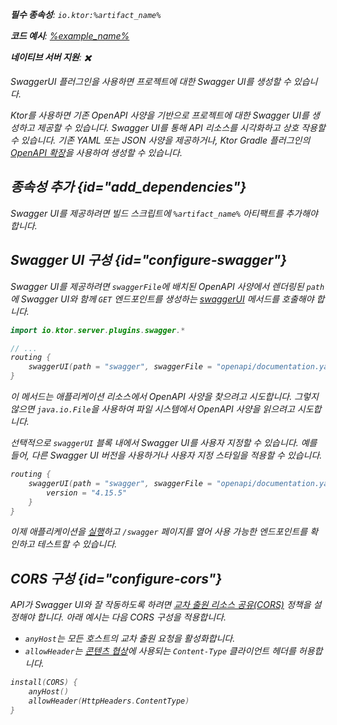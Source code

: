 [//]: # (title: Swagger UI)

<primary-label ref="server-plugin"/>

<var name="artifact_name" value="ktor-server-swagger"/>
<var name="package_name" value="io.ktor.server.plugins.swagger"/>
<var name="plugin_api_link" value="https://api.ktor.io/ktor-server-swagger/io.ktor.server.plugins.swagger/swagger-u-i.html"/>

<tldr>
<p>
<b>필수 종속성</b>: <code>io.ktor:%artifact_name%</code>
</p>
<var name="example_name" value="json-kotlinx-openapi"/>
<p>
    <b>코드 예시</b>:
    <a href="https://github.com/ktorio/ktor-documentation/tree/%ktor_version%/codeSnippets/snippets/%example_name%">
        %example_name%
    </a>
</p>
<p>
    <b><Links href="/ktor/server-native" summary="Ktor는 Kotlin/Native를 지원하며 추가 런타임이나 가상 머신 없이 서버를 실행할 수 있게 합니다.">네이티브 서버</Links> 지원</b>: ✖️
</p>
</tldr>

<link-summary>
SwaggerUI 플러그인을 사용하면 프로젝트에 대한 Swagger UI를 생성할 수 있습니다.
</link-summary>

Ktor를 사용하면 기존 OpenAPI 사양을 기반으로 프로젝트에 대한 Swagger UI를 생성하고 제공할 수 있습니다.
Swagger UI를 통해 API 리소스를 시각화하고 상호 작용할 수 있습니다. 기존 YAML 또는 JSON 사양을 제공하거나, Ktor Gradle 플러그인의 [OpenAPI 확장](openapi-spec-generation.md)을 사용하여 생성할 수 있습니다.

## 종속성 추가 {id="add_dependencies"}

Swagger UI를 제공하려면 빌드 스크립트에 `%artifact_name%` 아티팩트를 추가해야 합니다.

<Tabs group="languages">
    <TabItem title="Gradle (Kotlin)" group-key="kotlin">
        <code-block lang="Kotlin" code="            implementation(&quot;io.ktor:%artifact_name%:$ktor_version&quot;)"/>
    </TabItem>
    <TabItem title="Gradle (Groovy)" group-key="groovy">
        <code-block lang="Groovy" code="            implementation &quot;io.ktor:%artifact_name%:$ktor_version&quot;"/>
    </TabItem>
    <TabItem title="Maven" group-key="maven">
        <code-block lang="XML" code="            &lt;dependency&gt;&#10;                &lt;groupId&gt;io.ktor&lt;/groupId&gt;&#10;                &lt;artifactId&gt;%artifact_name%-jvm&lt;/artifactId&gt;&#10;                &lt;version&gt;${ktor_version}&lt;/version&gt;&#10;            &lt;/dependency&gt;"/>
    </TabItem>
</Tabs>

## Swagger UI 구성 {id="configure-swagger"}

Swagger UI를 제공하려면 `swaggerFile`에 배치된 OpenAPI 사양에서 렌더링된 `path`에 Swagger UI와 함께 `GET` 엔드포인트를 생성하는 [swaggerUI](%plugin_api_link%) 메서드를 호출해야 합니다.

```kotlin
import io.ktor.server.plugins.swagger.*

// ...
routing {
    swaggerUI(path = "swagger", swaggerFile = "openapi/documentation.yaml")
}
```

이 메서드는 애플리케이션 리소스에서 OpenAPI 사양을 찾으려고 시도합니다.
그렇지 않으면 `java.io.File`을 사용하여 파일 시스템에서 OpenAPI 사양을 읽으려고 시도합니다.

선택적으로 `swaggerUI` 블록 내에서 Swagger UI를 사용자 지정할 수 있습니다.
예를 들어, 다른 Swagger UI 버전을 사용하거나 사용자 지정 스타일을 적용할 수 있습니다.

```kotlin
routing {
    swaggerUI(path = "swagger", swaggerFile = "openapi/documentation.yaml") {
        version = "4.15.5"
    }
}
```

이제 애플리케이션을 [실행](server-run.md)하고 `/swagger` 페이지를 열어 사용 가능한 엔드포인트를 확인하고 테스트할 수 있습니다.

## CORS 구성 {id="configure-cors"}

API가 Swagger UI와 잘 작동하도록 하려면 [교차 출원 리소스 공유(CORS)](server-cors.md) 정책을 설정해야 합니다.
아래 예시는 다음 CORS 구성을 적용합니다.
- `anyHost`는 모든 호스트의 교차 출원 요청을 활성화합니다.
- `allowHeader`는 [콘텐츠 협상](server-serialization.md)에 사용되는 `Content-Type` 클라이언트 헤더를 허용합니다.

```kotlin
install(CORS) {
    anyHost()
    allowHeader(HttpHeaders.ContentType)
}